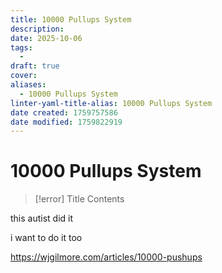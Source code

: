 ```yaml
---
title: 10000 Pullups System
description:
date: 2025-10-06
tags:
  - 
draft: true
cover:
aliases:
  - 10000 Pullups System
linter-yaml-title-alias: 10000 Pullups System
date created: 1759757586
date modified: 1759822919
---
```


# 10000 Pullups System

> [!error] Title
> Contents

this autist did it

i want to do it too

<https://wjgilmore.com/articles/10000-pushups>

